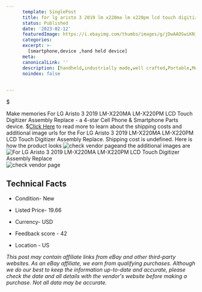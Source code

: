 ```yaml
---
      template: SinglePost
      title: for lg aristo 3 2019 lm x220ma lm x220pm lcd touch digitizer assembly replace
      status: Published
      date: '2023-02-12'
      featuredImage: https://i.ebayimg.com/thumbs/images/g/jDwAAOSwiKNjq~BA/s-l225.jpg
      categories: 
      excerpt: >-
        [smartphone,device ,hand held device]
      meta:
      canonicalLink: ''
      description: [handheld,industrially made,well crafted,Portable,Mobile,Compact,Convenient,Lightweight,Maneuverable,Man-portable,Miniature,Carriable,Hand-held,Light,Holdable,Transportable,Mobile device,Pocket-sized,On-the-go,Wireless,Cordless,Compact size,Convenient size, smartphone,device ,hand held device]
      noindex: false
      
        
---
```

$

Make memories For LG Aristo 3 2019 LM-X220MA LM-X220PM LCD Touch Digitizer Assembly Replace - a 4-star Cell Phone & Smartphone Parts device.
$[Click Here](https://www.ebay.com/itm/234669624933?hash=item36a3664e65%3Ag%3AjDwAAOSwiKNjq%7EBA&mkevt=1&mkcid=1&mkrid=711-53200-19255-0&campid=%253CePNCampaignId%253E&customid=%253CreferenceId%253E&toolid=10049) to read more to learn about the shipping costs and additional image urls for the For LG Aristo 3 2019 LM-X220MA LM-X220PM LCD Touch Digitizer Assembly Replace. Shipping cost is undefined. Here is how the product looks ![check vendor page](https://i.ebayimg.com/thumbs/images/g/jDwAAOSwiKNjq~BA/s-l225.jpg)and the additional images are![For LG Aristo 3 2019 LM-X220MA LM-X220PM LCD Touch Digitizer Assembly Replace](https://i.ebayimg.com/images/g/jDwAAOSwiKNjq~BA/s-l1200.jpg)![check vendor page](https://origin-galleryplus.ebayimg.com/ws/web/234669624933_2_0_1/225x225.jpg,https://origin-galleryplus.ebayimg.com/ws/web/234669624933_3_0_1/225x225.jpg,https://origin-galleryplus.ebayimg.com/ws/web/234669624933_4_0_1/225x225.jpg)



 ## Technical Facts 



     
      

 - Condition- New 


      

 - Listed Price- 19.66 


      

 - Currency- USD 


      

 - Feedback score - 42 


      

 - Location - US 


      
      

 *_This post may contain affiliate links from eBay and other third-party websites. As an eBay affiliate, we earn from qualifying purchases. Although we do our best to keep the information up-to-date and accurate, please check the date and all details with the vendor's website before making a purchase. Not all data may be accurate._*






